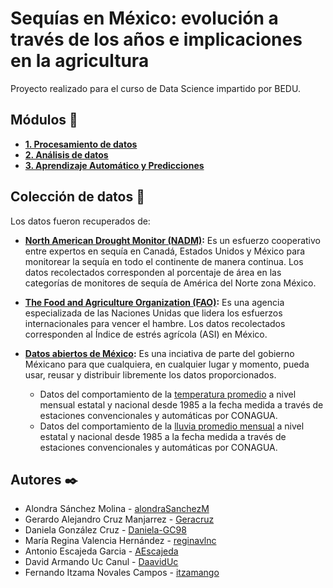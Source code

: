 # Sequías en México: evolución a través de los años e implicaciones en la agricultura

Proyecto realizado para el curso de Data Science impartido por BEDU.          

## Módulos 📖
* **[1. Procesamiento de datos](./Procesamiento%20de%20datos%20con%20Python)**
* **[2. Análisis de datos](./Análisis%20de%20datos%20con%20Python)**
* **[3. Aprendizaje Automático y Predicciones](./Machine%20Learning)**

## Colección de datos :pencil:
Los datos fueron recuperados de: 

* **[North American Drought Monitor (NADM)](https://droughtmonitor.unl.edu/NADM/Statistics.aspx):** Es un esfuerzo cooperativo entre expertos en sequía en Canadá, Estados Unidos y México para monitorear la sequía en todo el continente de manera continua. Los datos recolectados corresponden al porcentaje de área en las categorías de monitores de sequía de América del Norte zona México. 

* **[The Food and Agriculture Organization (FAO)](http://www.fao.org/giews/earthobservation/country/index.jsp?code=MEX):** Es una agencia especializada de las Naciones Unidas que lidera los esfuerzos internacionales para vencer el hambre. Los datos recolectados corresponden al Índice de estrés agrícola (ASI) en México. 

* **[Datos abiertos de México](https://datos.gob.mx):** Es una inciativa de parte del gobierno Méxicano para que cualquiera, en cualquier lugar y momento, pueda usar, reusar y distribuir libremente los datos proporcionados. 
  * Datos del comportamiento de la [temperatura promedio](https://datos.gob.mx/busca/dataset/temperatura-promedio-excel)  a nivel mensual estatal y nacional desde 1985 a la fecha medida a través de estaciones convencionales y automáticas por CONAGUA.
  * Datos del comportamiento de la [lluvia promedio mensual](https://datos.gob.mx/busca/dataset/precipitacion) a nivel estatal y nacional desde 1985 a la fecha medida a través de estaciones convencionales y automáticas por CONAGUA. 

## Autores ✒️

* Alondra	Sánchez Molina - [alondraSanchezM](https://github.com/alondraSanchezM)
* Gerardo Alejandro	Cruz Manjarrez - [Geracruz](https://github.com/Geracruz)
* Daniela	González Cruz - [Daniela-GC98](https://github.com/Daniela-GC98)
* María Regina Valencia Hernández - [reginavlnc](https://github.com/reginavlnc)
* Antonio	Escajeda Garcia - [AEscajeda](https://github.com/AEscajeda)
* David Armando	Uc Canul - [DaavidUc](https://github.com/DaavidUc)
* Fernando Itzama Novales Campos - [itzamango](https://github.com/itzamango)
